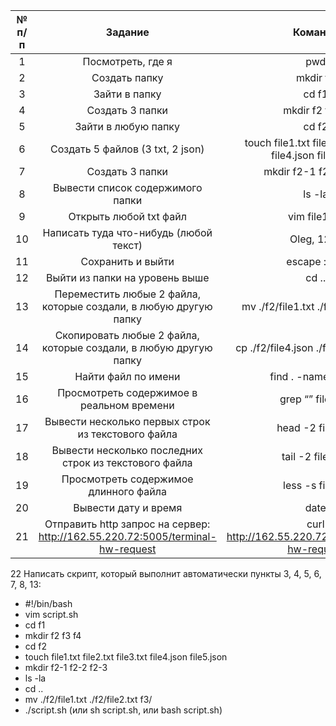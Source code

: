 № п/п | Задание  | Команда
|:-----:| :---------:|:---------:
1 | Посмотреть, где я | pwd
2 | Создать папку | mkdir f1
3 | Зайти в папку | cd f1
4 | Создать 3 папки | mkdir f2 f3 f4
5 | Зайти в любую папку | cd f2
6 | Создать 5 файлов (3 txt, 2 json) | touch file1.txt file2.txt file3.txt file4.json file5.json
7 | Создать 3 папки | mkdir f2-1 f2-2 f2-3
8 | Вывести список содержимого папки | ls -la
9 | Открыть любой txt файл | vim file1.txt
10 | Написать туда что-нибудь (любой текст) | Oleg, 123"
11 | Сохранить и выйти | escape :wq"
12 | Выйти из папки на уровень выше | cd ..
13 | Переместить любые 2 файла, которые создали, в любую другую папку | mv ./f2/file1.txt ./f2/file2.txt f3/
14 | Скопировать любые 2 файла, которые создали, в любую другую папку | cp ./f2/file4.json ./f2/file5.json f4/
15 | Найти файл по имени | find . -name “file*”
16 | Просмотреть содержимое в реальном времени | grep “” file1.txt
17 | Вывести несколько первых строк из текстового файла | head -2 file1.txt
18 | Вывести несколько последних строк из текстового файла | tail -2 file1.txt
19 | Просмотреть содержимое длинного файла | less -s file.txt
20 | Вывести дату и время | date
21 | Отправить http запрос на сервер: http://162.55.220.72:5005/terminal-hw-request | curl http://162.55.220.72:5005/terminal-hw-request

22 Написать скрипт, который выполнит автоматически пункты 3, 4, 5, 6, 7, 8, 13:  
- #!/bin/bash
- vim script.sh  
- cd f1  
- mkdir f2 f3 f4  
- cd f2  
- touch file1.txt file2.txt file3.txt file4.json file5.json  
- mkdir f2-1 f2-2 f2-3  
- ls -la  
- cd ..  
- mv ./f2/file1.txt ./f2/file2.txt f3/  
- ./script.sh (или sh script.sh, или bash script.sh)
